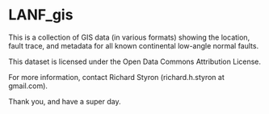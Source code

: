 LANF_gis
========

This is a collection of GIS data (in various formats) showing the location,
fault trace, and metadata for all known continental low-angle normal faults.

This dataset is licensed under the Open Data Commons Attribution License.

For more information, contact Richard Styron (richard.h.styron at gmail.com).

Thank you, and have a super day.
